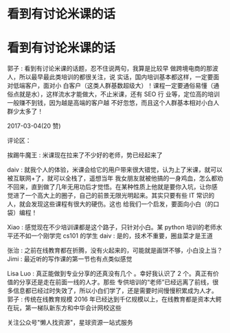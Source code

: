 # 看到有讨论米课的话

# 看到有讨论米课的话

郭子 : 看到有讨论米课的话题，忍不住说两句，我算是比较早 做跨境电商的那波人，所以最早最此类培训的都很关注，说 实话，国内培训基本都这样，一定要面对低端客户，面对小 白客户（这类人群基数超级大）！课程一定要通俗易懂（通 俗点就是水），这样流水才能做大，不止米课，还有 SEO 行 业等，定位高的培训一般赚不到钱，因为越是高端的客户越 不好忽悠，而且这个人群基本相对小白人群少太多了！

2017-03-04(20 赞)

评论区：

挨踢牛魔王 : 米课现在拉来了不少好的老师，势已经起来了

daiv : 就我个人的体验，米课会给它的用户带来很大错觉，认为上了米课，就可以被互联网+了，就可以全栈了，遥想当年 我女朋友就被他搞的一身鸡血，怎么都劝不回来，直到做了几年无用功后才觉悟。在某种性质上他就是要你入坑，让你感 觉进了一个高大上的圈子，自己的前景无限光明起来。其实只要有些 IT 常识的人，就会发现这些课程有很大的硬伤。这也 给我们一个启发，要面向小白（的口袋）编程！

Xiao : 感觉现在不少培训课都是这个路子，只针对小白。某 python 培训的老师水平还不如一个刚学完 cs101 的学生 daiv : 是的，技术不重要，圈韭菜才是王道

张治 : 之前在线教育都在折腾，没有火起来的，可能就是画饼不够，小白没上当？ Jimi : 最近听的写作课的第一节也有点类似感觉

Lisa Luo : 真正能做到专业分享的还真没有几个 。幸好我认识了 2 个。真正有价值的分享还是走在前面一线的人才。那些 专供培训的“老师”已经远离了前线，很多信息都已经过时失效了，所以小白们学了，还是需要时间慢慢积累成为人才。 郭子 : 传统在线教育规模 2016 年已经达到千亿规模以上，在线教育都是资本大鳄在玩，第一梯队新东方和中华会计网校这些

关注公众号"懒人找资源"，星球资源一站式服务